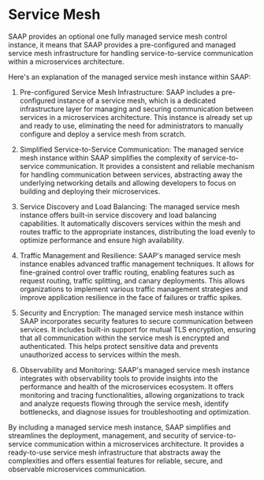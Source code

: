 # Service Mesh

SAAP provides an optional one fully managed service mesh control instance, it means that SAAP provides a pre-configured and managed service mesh infrastructure for handling service-to-service communication within a microservices architecture. 

Here's an explanation of the managed service mesh instance within SAAP:

1. Pre-configured Service Mesh Infrastructure: SAAP includes a pre-configured instance of a service mesh, which is a dedicated infrastructure layer for managing and securing communication between services in a microservices architecture. This instance is already set up and ready to use, eliminating the need for administrators to manually configure and deploy a service mesh from scratch.

2. Simplified Service-to-Service Communication: The managed service mesh instance within SAAP simplifies the complexity of service-to-service communication. It provides a consistent and reliable mechanism for handling communication between services, abstracting away the underlying networking details and allowing developers to focus on building and deploying their microservices.

3. Service Discovery and Load Balancing: The managed service mesh instance offers built-in service discovery and load balancing capabilities. It automatically discovers services within the mesh and routes traffic to the appropriate instances, distributing the load evenly to optimize performance and ensure high availability.

4. Traffic Management and Resilience: SAAP's managed service mesh instance enables advanced traffic management techniques. It allows for fine-grained control over traffic routing, enabling features such as request routing, traffic splitting, and canary deployments. This allows organizations to implement various traffic management strategies and improve application resilience in the face of failures or traffic spikes.

5. Security and Encryption: The managed service mesh instance within SAAP incorporates security features to secure communication between services. It includes built-in support for mutual TLS encryption, ensuring that all communication within the service mesh is encrypted and authenticated. This helps protect sensitive data and prevents unauthorized access to services within the mesh.

6. Observability and Monitoring: SAAP's managed service mesh instance integrates with observability tools to provide insights into the performance and health of the microservices ecosystem. It offers monitoring and tracing functionalities, allowing organizations to track and analyze requests flowing through the service mesh, identify bottlenecks, and diagnose issues for troubleshooting and optimization.

By including a managed service mesh instance, SAAP simplifies and streamlines the deployment, management, and security of service-to-service communication within a microservices architecture. It provides a ready-to-use service mesh infrastructure that abstracts away the complexities and offers essential features for reliable, secure, and observable microservices communication.